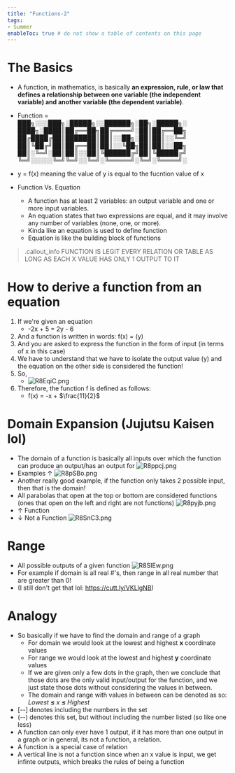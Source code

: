 ```yaml
---
title: "Functions-2"
tags: 
- Summer
enableToc: true # do not show a table of contents on this page
---
```

# The Basics
- A function, in mathematics, is basically **an expression, rule, or law that defines a relationship between one variable (the independent variable) and another variable (the dependent variable)**.

- Function =  
███╗░░░███╗░█████╗░░██████╗░██╗░█████╗░ 
████╗░████║██╔══██╗██╔════╝░██║██╔══██╗
██╔████╔██║███████║██║░░██╗░██║██║░░╚═╝
██║╚██╔╝██║██╔══██║██║░░╚██╗██║██║░░██╗
██║░╚═╝░██║██║░░██║╚██████╔╝██║╚█████╔╝
╚═╝░░░░░╚═╝╚═╝░░╚═╝░╚═════╝░╚═╝░╚════╝░

- y = f(x) meaning the value of y is equal to the fucntion value of x
  
- Function Vs. Equation
	- A function has at least 2 variables: an output variable and one or more input variables.
	- An equation states that two expressions are equal, and it may involve any number of variables (none, one, or more).
	- Kinda like an equation is used to define function
	- Equation is like the building block of functions
> .callout_info FUNCTION IS LEGIT EVERY RELATION OR TABLE AS LONG AS EACH X VALUE HAS ONLY 1 OUTPUT TO IT


# How to derive a function from an equation
1. If we're given an equation 
	- -2x + 5 = 2y - 6
2. And a function is written in words: f(x)  = (y)
3.  And you are asked to express the function in the form of input (in terms of x in this case)
4. We have to understand that we have to isolate the output value (y) and the equation on the other side is considered the function!
5. So,
	- ![R8EqiC.png](https://imgpile.com/images/R8EqiC.png)
6. Therefore, the function f is defined as follows:
	- f(x) = -x + $\frac{11}{2}$

 # Domain Expansion (Jujutsu Kaisen lol)
 - The domain of a function is basically all inputs over which the function can produce an output/has an output for
 ![R8ppcj.png](https://imgpile.com/images/R8ppcj.png)
 - Examples &uarr;
 ![R8pSBo.png](https://imgpile.com/images/R8pSBo.png)
 - Another really good example, if the function only takes 2 possible input, then that is the domain!
 -  All parabolas that open at the top or bottom are considered functions (ones that open on the left and right are not functions)
 ![R8pyjb.png](https://imgpile.com/images/R8pyjb.png)
 - &uarr; Function
 - &darr; Not a Function
 ![R8SnC3.png](https://imgpile.com/images/R8SnC3.png)
 
 # Range
 - All possible outputs of a given function
 ![R8SIEw.png](https://imgpile.com/images/R8SIEw.png)
 - For example if domain is all real #'s, then range in all real number that are greater than 0!
 - (I still don't get that lol: https://cutt.ly/VKLlgNB)

# Analogy
- So basically if we have to find the domain and range of a graph
	- For domain we would look at the lowest and highest **x** coordinate values
	- For range we would look at the lowest and highest **y** coordinate values
	- If we are given only a few dots in the graph, then we conclude that those dots are the only valid input/output for the function, and we just state those dots without considering the values in between.
	- The domain and range with values in between can be denoted as so: *Lowest* **$\le$**  *x*  **$\le$** *Highest* 
 - [--] denotes including the numbers in the set
 - (--) denotes this set, but without including the number listed (so like one less)
 - A function can only ever have 1 output, if it has more than one output in a graph or in general, its not a function, a relation.
 - A function is a special case of relation
 - A vertical line is not a function since when an x value is input, we get infinte outputs, which breaks the rules of being a function

